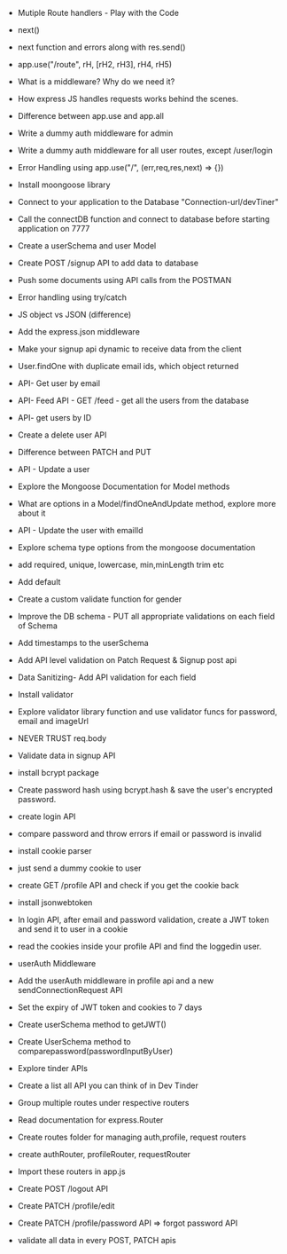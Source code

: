 - Mutiple Route handlers - Play with the Code
- next()
- next function and errors along with res.send()
- app.use("/route", rH, [rH2, rH3], rH4, rH5)
- What is a middleware? Why do we need it?
- How express JS handles requests works behind the scenes.
- Difference between app.use and app.all
- Write a dummy auth middleware for admin
- Write a dummy auth middleware for all user routes, except /user/login
- Error Handling using app.use("/", (err,req,res,next) => {})

- Install moongoose library
- Connect to your application to the Database "Connection-url/devTiner"
- Call the connectDB function and connect to database before starting application on 7777
- Create a userSchema and user Model
- Create POST /signup API to add data to database
- Push some documents using API calls from the POSTMAN
- Error handling using try/catch

- JS object vs JSON (difference)
- Add the express.json middleware
- Make your signup api dynamic to receive data from the client
- User.findOne with duplicate email ids, which object returned
- API- Get user by email
- API- Feed API - GET /feed - get all the users from the database
- API- get users by ID
- Create a delete user API
- Difference between PATCH and PUT
- API - Update a user
- Explore the Mongoose Documentation for Model methods
- What are options in a Model/findOneAndUpdate method, explore more about it
- API - Update the user with emailId

- Explore schema type options from the mongoose documentation
- add required, unique, lowercase, min,minLength trim etc
- Add default
- Create a custom validate function for gender
- Improve the DB schema - PUT all appropriate validations on each field of Schema
- Add timestamps to the userSchema
- Add API level validation on Patch Request & Signup post api
- Data Sanitizing- Add API validation for each field
- Install validator
- Explore validator library function and use validator funcs for password, email and imageUrl
- NEVER TRUST req.body

- Validate data in signup API
- install bcrypt package
- Create password hash using bcrypt.hash & save the user's encrypted password.
- create login API
- compare password and throw errors if email or password is invalid

- install cookie parser
- just send a dummy cookie to user
- create GET /profile API and check if you get the cookie back
- install jsonwebtoken
- In login API, after email and password validation, create a JWT token and send it to user in a cookie
- read the cookies inside your profile API and find the loggedin user.
- userAuth Middleware
- Add the userAuth middleware in profile api and a new sendConnectionRequest API
- Set the expiry of JWT token and cookies to 7 days
- Create userSchema method to getJWT()
- Create UserSchema method to comparepassword(passwordInputByUser)

- Explore tinder APIs
- Create a list all API you can think of in Dev Tinder
- Group multiple routes under respective routers
- Read documentation for express.Router
- Create routes folder for managing auth,profile, request routers
- create authRouter, profileRouter, requestRouter
- Import these routers in app.js
- Create POST /logout API
- Create PATCH /profile/edit
- Create PATCH /profile/password API => forgot password API
- validate all data in every POST, PATCH apis